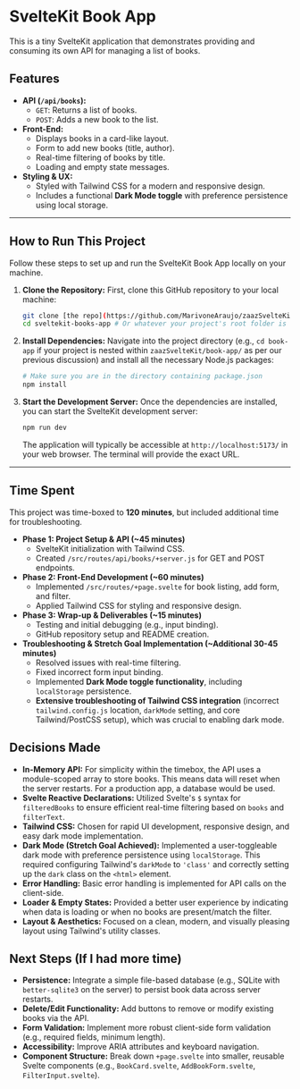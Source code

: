 # SvelteKit Book App

This is a tiny SvelteKit application that demonstrates providing and consuming its own API for managing a list of books.

## Features

* **API (`/api/books`):**
    * `GET`: Returns a list of books.
    * `POST`: Adds a new book to the list.
* **Front-End:**
    * Displays books in a card-like layout.
    * Form to add new books (title, author).
    * Real-time filtering of books by title.
    * Loading and empty state messages.
* **Styling & UX:**
    * Styled with Tailwind CSS for a modern and responsive design.
    * Includes a functional **Dark Mode toggle** with preference persistence using local storage.

---

## How to Run This Project

Follow these steps to set up and run the SvelteKit Book App locally on your machine.

1.  **Clone the Repository:**
    First, clone this GitHub repository to your local machine:
    ```bash
    git clone [the repo](https://github.com/MarivoneAraujo/zaazSvelteKit.git)
    cd sveltekit-books-app # Or whatever your project's root folder is named
    ```

2.  **Install Dependencies:**
    Navigate into the project directory (e.g., `cd book-app` if your project is nested within `zaazSvelteKit/book-app/` as per our previous discussion) and install all the necessary Node.js packages:
    ```bash
    # Make sure you are in the directory containing package.json
    npm install
    ```

3.  **Start the Development Server:**
    Once the dependencies are installed, you can start the SvelteKit development server:
    ```bash
    npm run dev
    ```

    The application will typically be accessible at `http://localhost:5173/` in your web browser. The terminal will provide the exact URL.

---

## Time Spent

This project was time-boxed to **120 minutes**, but included additional time for troubleshooting.

* **Phase 1: Project Setup & API (~45 minutes)**
    * SvelteKit initialization with Tailwind CSS.
    * Created `/src/routes/api/books/+server.js` for GET and POST endpoints.
* **Phase 2: Front-End Development (~60 minutes)**
    * Implemented `/src/routes/+page.svelte` for book listing, add form, and filter.
    * Applied Tailwind CSS for styling and responsive design.
* **Phase 3: Wrap-up & Deliverables (~15 minutes)**
    * Testing and initial debugging (e.g., input binding).
    * GitHub repository setup and README creation.
* **Troubleshooting & Stretch Goal Implementation (~Additional 30-45 minutes)**
    * Resolved issues with real-time filtering.
    * Fixed incorrect form input binding.
    * Implemented **Dark Mode toggle functionality**, including `localStorage` persistence.
    * **Extensive troubleshooting of Tailwind CSS integration** (incorrect `tailwind.config.js` location, `darkMode` setting, and core Tailwind/PostCSS setup), which was crucial to enabling dark mode.

## Decisions Made

* **In-Memory API:** For simplicity within the timebox, the API uses a module-scoped array to store books. This means data will reset when the server restarts. For a production app, a database would be used.
* **Svelte Reactive Declarations:** Utilized Svelte's `$` syntax for `filteredBooks` to ensure efficient real-time filtering based on `books` and `filterText`.
* **Tailwind CSS:** Chosen for rapid UI development, responsive design, and easy dark mode implementation.
* **Dark Mode (Stretch Goal Achieved):** Implemented a user-toggleable dark mode with preference persistence using `localStorage`. This required configuring Tailwind's `darkMode` to `'class'` and correctly setting up the `dark` class on the `<html>` element.
* **Error Handling:** Basic error handling is implemented for API calls on the client-side.
* **Loader & Empty States:** Provided a better user experience by indicating when data is loading or when no books are present/match the filter.
* **Layout & Aesthetics:** Focused on a clean, modern, and visually pleasing layout using Tailwind's utility classes.

## Next Steps (If I had more time)

* **Persistence:** Integrate a simple file-based database (e.g., SQLite with `better-sqlite3` on the server) to persist book data across server restarts.
* **Delete/Edit Functionality:** Add buttons to remove or modify existing books via the API.
* **Form Validation:** Implement more robust client-side form validation (e.g., required fields, minimum length).
* **Accessibility:** Improve ARIA attributes and keyboard navigation.
* **Component Structure:** Break down `+page.svelte` into smaller, reusable Svelte components (e.g., `BookCard.svelte`, `AddBookForm.svelte`, `FilterInput.svelte`).
